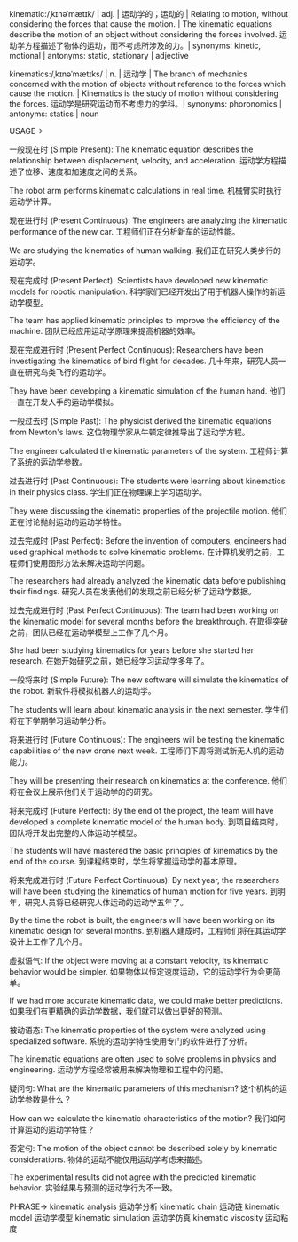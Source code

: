 kinematic:/ˌkɪnəˈmætɪk/ | adj. | 运动学的；运动的 | Relating to motion, without considering the forces that cause the motion. |  The kinematic equations describe the motion of an object without considering the forces involved. 运动学方程描述了物体的运动，而不考虑所涉及的力。| synonyms: kinetic, motional | antonyms: static, stationary | adjective

kinematics:/ˌkɪnəˈmætɪks/ | n. | 运动学 | The branch of mechanics concerned with the motion of objects without reference to the forces which cause the motion. |  Kinematics is the study of motion without considering the forces. 运动学是研究运动而不考虑力的学科。| synonyms:  phoronomics | antonyms: statics | noun



USAGE->

一般现在时 (Simple Present):
The kinematic equation describes the relationship between displacement, velocity, and acceleration.  运动学方程描述了位移、速度和加速度之间的关系。

The robot arm performs kinematic calculations in real time.  机械臂实时执行运动学计算。


现在进行时 (Present Continuous):
The engineers are analyzing the kinematic performance of the new car. 工程师们正在分析新车的运动性能。

We are studying the kinematics of human walking. 我们正在研究人类步行的运动学。


现在完成时 (Present Perfect):
Scientists have developed new kinematic models for robotic manipulation. 科学家们已经开发出了用于机器人操作的新运动学模型。

The team has applied kinematic principles to improve the efficiency of the machine.  团队已经应用运动学原理来提高机器的效率。


现在完成进行时 (Present Perfect Continuous):
Researchers have been investigating the kinematics of bird flight for decades.  几十年来，研究人员一直在研究鸟类飞行的运动学。

They have been developing a kinematic simulation of the human hand. 他们一直在开发人手的运动学模拟。


一般过去时 (Simple Past):
The physicist derived the kinematic equations from Newton's laws.  这位物理学家从牛顿定律推导出了运动学方程。

The engineer calculated the kinematic parameters of the system.  工程师计算了系统的运动学参数。



过去进行时 (Past Continuous):
The students were learning about kinematics in their physics class.  学生们正在物理课上学习运动学。

They were discussing the kinematic properties of the projectile motion.  他们正在讨论抛射运动的运动学特性。


过去完成时 (Past Perfect):
Before the invention of computers, engineers had used graphical methods to solve kinematic problems.  在计算机发明之前，工程师们使用图形方法来解决运动学问题。

The researchers had already analyzed the kinematic data before publishing their findings.  研究人员在发表他们的发现之前已经分析了运动学数据。


过去完成进行时 (Past Perfect Continuous):
The team had been working on the kinematic model for several months before the breakthrough.  在取得突破之前，团队已经在运动学模型上工作了几个月。

She had been studying kinematics for years before she started her research.  在她开始研究之前，她已经学习运动学多年了。


一般将来时 (Simple Future):
The new software will simulate the kinematics of the robot. 新软件将模拟机器人的运动学。

The students will learn about kinematic analysis in the next semester. 学生们将在下学期学习运动学分析。



将来进行时 (Future Continuous):
The engineers will be testing the kinematic capabilities of the new drone next week. 工程师们下周将测试新无人机的运动能力。

They will be presenting their research on kinematics at the conference. 他们将在会议上展示他们关于运动学的的研究。



将来完成时 (Future Perfect):
By the end of the project, the team will have developed a complete kinematic model of the human body. 到项目结束时，团队将开发出完整的人体运动学模型。

The students will have mastered the basic principles of kinematics by the end of the course.  到课程结束时，学生将掌握运动学的基本原理。


将来完成进行时 (Future Perfect Continuous):
By next year, the researchers will have been studying the kinematics of human motion for five years. 到明年，研究人员将已经研究人体运动的运动学五年了。

By the time the robot is built, the engineers will have been working on its kinematic design for several months.  到机器人建成时，工程师们将在其运动学设计上工作了几个月。


虚拟语气:
If the object were moving at a constant velocity, its kinematic behavior would be simpler. 如果物体以恒定速度运动，它的运动学行为会更简单。

If we had more accurate kinematic data, we could make better predictions. 如果我们有更精确的运动学数据，我们就可以做出更好的预测。

被动语态:
The kinematic properties of the system were analyzed using specialized software.  系统的运动学特性使用专门的软件进行了分析。

The kinematic equations are often used to solve problems in physics and engineering.  运动学方程经常被用来解决物理和工程中的问题。

疑问句:
What are the kinematic parameters of this mechanism?  这个机构的运动学参数是什么？

How can we calculate the kinematic characteristics of the motion? 我们如何计算运动的运动学特性？

否定句:
The motion of the object cannot be described solely by kinematic considerations.  物体的运动不能仅用运动学考虑来描述。

The experimental results did not agree with the predicted kinematic behavior.  实验结果与预测的运动学行为不一致。



PHRASE->
kinematic analysis  运动学分析
kinematic chain  运动链
kinematic model  运动学模型
kinematic simulation  运动学仿真
kinematic viscosity  运动粘度
